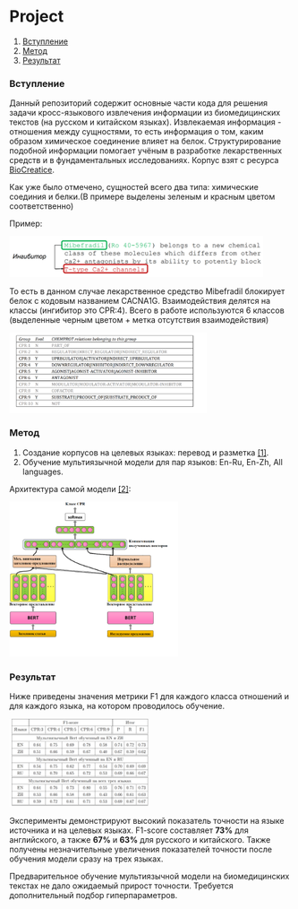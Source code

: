 # Project

1. [Вступление](#Вступление)
2. [Метод](#Методы)
3. [Результат](#Результат)


### Вступление
Данный репозиторий содержит основные части кода для решения задачи кросс-языкового извлечения информации из биомедицинских текстов (на русском и китайском языках).
Извлекаемая информация - отношения между сущностями, то есть информация о том, каким образом химическое соединение влияет на белок. Структурирование подобной информации
помогает учёным в разработке лекарственных средств и в фундаментальных исследованиях. 
Корпус взят с ресурса [BioCreatice](https://biocreative.bioinformatics.udel.edu/news/corpora/chemprot-corpus-biocreative-vi/). 

Как уже было отмечено, сущностей всего два типа: химические соединия и белки.(В примере выделены зеленым и красным цветом соответственно)

Пример:


<img src="https://github.com/Maklygin/Project/blob/main/example1.png" alt="ex" width="90%"/>

То есть в данном случае лекарственное средство Mibefradil блокирует белок с кодовым названием CACNA1G. 
Взаимодействия делятся на классы (ингибитор это CPR:4). Всего в работе используются 6 классов (выделенные черным цветом + метка отсутствия взаимодействия)

<img src="https://github.com/Maklygin/Project/blob/main/table.png" alt="Table" width="70%"/>

### Метод

1) Создание корпусов на целевых языках: перевод и разметка [[1]](https://arxiv.org/pdf/2109.06798.pdf).
2) Обучение мультиязычной модели для пар языков: En-Ru, En-Zh, All languages.

Архитектура самой модели [[2]](https://academic.oup.com/bioinformatics/article/36/15/4323/5836503?login=false):

<img src="https://github.com/Maklygin/Project/blob/main/model_.png" alt="arch" width="60%"/>

### Результат
Ниже приведены значения метрики F1 для каждого класса отношений и для каждого языка, на котором проводилось обучение.

<img src="https://github.com/Maklygin/Project/blob/main/Res.png" alt="result" width="50%"/>

Эксперименты демонстрируют высокий показатель точности на языке источника и на
целевых языках. F1-score составляет **73%** для английского, а также **67%** и **63%** для русского и китайского. Также получены
незначительные увеличения показателей точности после обучения модели сразу на трех языках.

Предварительное обучение мультиязычной модели на биомедицинских текстах не дало ожидаемый прирост точности. Требуется дополнительный подбор гиперпараметров. 


